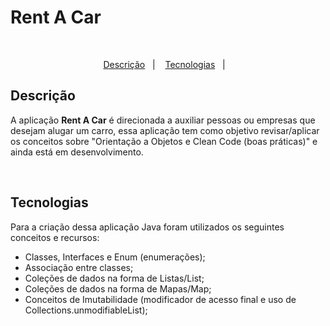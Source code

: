 # Rent A Car

<br>

<p align="center">
  <a href="#Descrição-">Descrição</a>&nbsp;&nbsp;&nbsp;|&nbsp;&nbsp;&nbsp;
  <a href="#Tecnologias">Tecnologias</a>&nbsp;&nbsp;&nbsp;|&nbsp;&nbsp;&nbsp;
</p>

## Descrição

A aplicação **Rent A Car** é direcionada a auxiliar pessoas ou empresas que desejam alugar um carro, essa aplicação tem como objetivo revisar/aplicar os conceitos sobre "Orientação a Objetos e Clean Code (boas práticas)" e ainda está em desenvolvimento.

<br>

## Tecnologias

Para a criação dessa aplicação Java foram utilizados os seguintes conceitos e recursos:

- Classes, Interfaces e Enum (enumerações);
- Associação entre classes;
- Coleções de dados na forma de Listas/List;
- Coleções de dados na forma de Mapas/Map;
- Conceitos de Imutabilidade (modificador de acesso final e uso de Collections.unmodifiableList);
<br>
